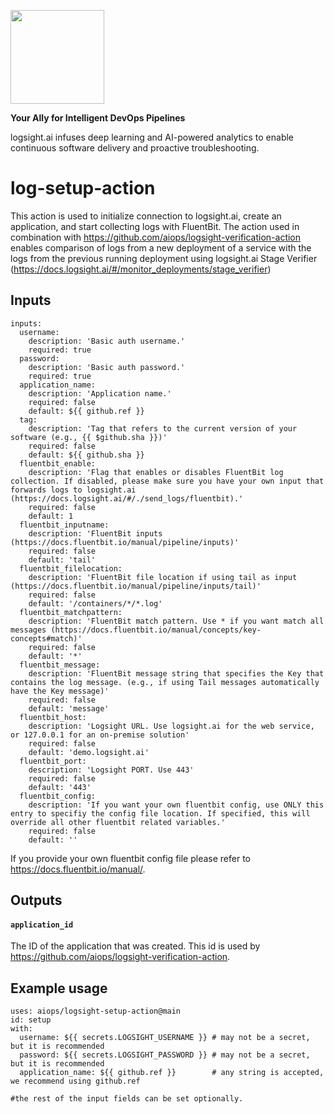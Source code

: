 <a href="https://logsight.ai/"><img src="https://logsight.ai/assets/img/logol.png" width="150"/></a>

**Your Ally for Intelligent DevOps Pipelines**

logsight.ai infuses deep learning and AI-powered analytics to enable continuous software delivery and proactive troubleshooting.

# log-setup-action

This action is used to initialize connection to logsight.ai, create an application, and start collecting logs with FluentBit. The action used in combination with https://github.com/aiops/logsight-verification-action enables comparison of logs from a new deployment of a service with the logs from the previous running deployment using
logsight.ai Stage Verifier (https://docs.logsight.ai/#/monitor_deployments/stage_verifier)

## Inputs
```text
inputs:
  username:
    description: 'Basic auth username.'
    required: true
  password:
    description: 'Basic auth password.'
    required: true
  application_name:
    description: 'Application name.'
    required: false
    default: ${{ github.ref }}
  tag:
    description: 'Tag that refers to the current version of your software (e.g., {{ $github.sha }})'
    required: false
    default: ${{ github.sha }}
  fluentbit_enable:
    description: 'Flag that enables or disables FluentBit log collection. If disabled, please make sure you have your own input that forwards logs to logsight.ai (https://docs.logsight.ai/#/./send_logs/fluentbit).'
    required: false
    default: 1
  fluentbit_inputname:
    description: 'FluentBit inputs (https://docs.fluentbit.io/manual/pipeline/inputs)'
    required: false
    default: 'tail'
  fluentbit_filelocation:
    description: 'FluentBit file location if using tail as input (https://docs.fluentbit.io/manual/pipeline/inputs/tail)'
    required: false
    default: '/containers/*/*.log'
  fluentbit_matchpattern:
    description: 'FluentBit match pattern. Use * if you want match all messages (https://docs.fluentbit.io/manual/concepts/key-concepts#match)'
    required: false
    default: '*'
  fluentbit_message:
    description: 'FluentBit message string that specifies the Key that contains the log message. (e.g., if using Tail messages automatically have the Key message)'
    required: false
    default: 'message'
  fluentbit_host:
    description: 'Logsight URL. Use logsight.ai for the web service, or 127.0.0.1 for an on-premise solution'
    required: false
    default: 'demo.logsight.ai'
  fluentbit_port:
    description: 'Logsight PORT. Use 443'
    required: false
    default: '443'
  fluentbit_config:
    description: 'If you want your own fluentbit config, use ONLY this entry to specifiy the config file location. If specified, this will override all other fluentbit related variables.'
    required: false
    default: ''

```

If you provide your own fluentbit config file please refer to https://docs.fluentbit.io/manual/.

## Outputs

#### `application_id`
The ID of the application that was created. This id is used by https://github.com/aiops/logsight-verification-action.

## Example usage

```
uses: aiops/logsight-setup-action@main
id: setup
with:
  username: ${{ secrets.LOGSIGHT_USERNAME }} # may not be a secret, but it is recommended
  password: ${{ secrets.LOGSIGHT_PASSWORD }} # may not be a secret, but it is recommended
  application_name: ${{ github.ref }}        # any string is accepted, we recommend using github.ref
  
#the rest of the input fields can be set optionally.
```